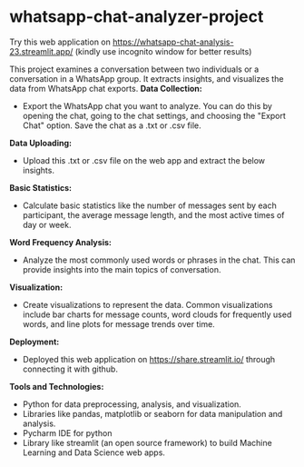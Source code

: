 # whatsapp-chat-analyzer-project

Try this web application on https://whatsapp-chat-analysis-23.streamlit.app/
(kindly use incognito window for better results)

This project examines a conversation between two individuals or a conversation in a WhatsApp group. It extracts insights, and visualizes the data from WhatsApp chat exports. 
**Data Collection:**
* Export the WhatsApp chat you want to analyze. You can do this by opening the chat, going to the chat settings, and choosing the "Export Chat" option. Save the chat as a .txt or .csv file.

**Data Uploading:**
* Upload this .txt or .csv file on the web app and extract the below insights.

**Basic Statistics:**
* Calculate basic statistics like the number of messages sent by each participant, the average message length, and the most active times of day or week.

**Word Frequency Analysis:**
* Analyze the most commonly used words or phrases in the chat. This can provide insights into the main topics of conversation.

**Visualization:**
* Create visualizations to represent the data. Common visualizations include bar charts for message counts, word clouds for frequently used words, and line plots for message trends over time.

**Deployment:**
* Deployed this web application on https://share.streamlit.io/ through connecting it with github.

**Tools and Technologies:**
* Python for data preprocessing, analysis, and visualization.
* Libraries like pandas, matplotlib or seaborn for data manipulation and analysis.
* Pycharm IDE for python
* Library like streamlit (an open source framework) to build Machine Learning and Data Science web apps.


